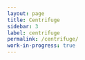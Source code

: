```yaml
---
layout: page
title: Centrifuge
sidebar: 3
label: centrifuge
permalink: /centrifuge/
work-in-progress: true
---
```


